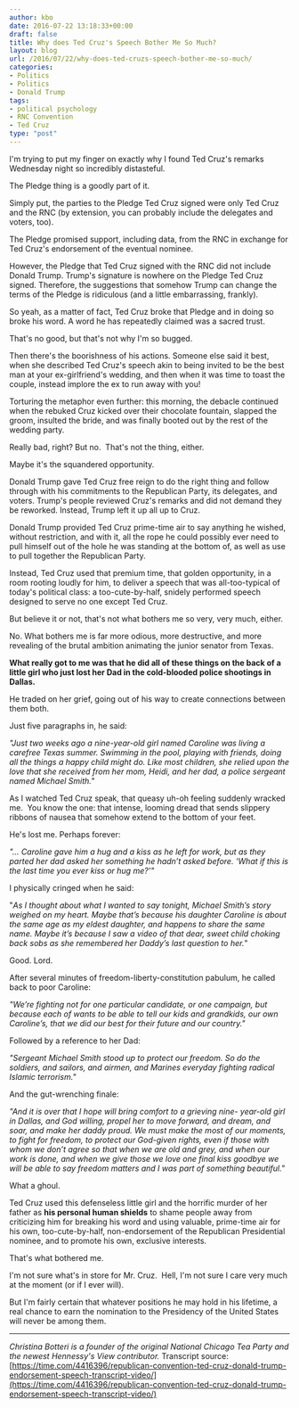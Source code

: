 ```yaml
---
author: kbo
date: 2016-07-22 13:18:33+00:00
draft: false
title: Why does Ted Cruz's Speech Bother Me So Much?
layout: blog
url: /2016/07/22/why-does-ted-cruzs-speech-bother-me-so-much/
categories:
- Politics
- Politics
- Donald Trump
tags:
- political psychology
- RNC Convention
- Ted Cruz
type: "post"
---
```


I'm trying to put my finger on exactly why I found Ted Cruz's remarks Wednesday night so incredibly distasteful.

The Pledge thing is a goodly part of it.

Simply put, the parties to the Pledge Ted Cruz signed were only Ted Cruz and the RNC (by extension, you can probably include the delegates and voters, too).

The Pledge promised support, including data, from the RNC in exchange for Ted Cruz's endorsement of the eventual nominee.

However, the Pledge that Ted Cruz signed with the RNC did not include Donald Trump. Trump's signature is nowhere on the Pledge Ted Cruz signed. Therefore, the suggestions that somehow Trump can change the terms of the Pledge is ridiculous (and a little embarrassing, frankly).

So yeah, as a matter of fact, Ted Cruz broke that Pledge and in doing so broke his word. A word he has repeatedly claimed was a sacred trust.

That's no good, but that's not why I'm so bugged.

Then there's the boorishness of his actions. Someone else said it best, when she described Ted Cruz's speech akin to being invited to be the best man at your ex-girlfriend's wedding, and then when it was time to toast the couple, instead implore the ex to run away with you!

Torturing the metaphor even further: this morning, the debacle continued when the rebuked Cruz kicked over their chocolate fountain, slapped the groom, insulted the bride, and was finally booted out by the rest of the wedding party.

Really bad, right? But no.  That's not the thing, either.

Maybe it's the squandered opportunity.

Donald Trump gave Ted Cruz free reign to do the right thing and follow through with his commitments to the Republican Party, its delegates, and voters. Trump's people reviewed Cruz's remarks and did not demand they be reworked. Instead, Trump left it up all up to Cruz.

Donald Trump provided Ted Cruz prime-time air to say anything he wished, without restriction, and with it, all the rope he could possibly ever need to pull himself out of the hole he was standing at the bottom of, as well as use to pull together the Republican Party.

Instead, Ted Cruz used that premium time, that golden opportunity, in a room rooting loudly for him, to deliver a speech that was all-too-typical of today's political class: a too-cute-by-half, snidely performed speech designed to serve no one except Ted Cruz.

But believe it or not, that's not what bothers me so very, very much, either.

No. What bothers me is far more odious, more destructive, and more revealing of the brutal ambition animating the junior senator from Texas.

**What really got to me was that he did all of these things on the back of a little girl who just lost her Dad in the cold-blooded police shootings in Dallas.**

He traded on her grief, going out of his way to create connections between them both.

Just five paragraphs in, he said:



_"Just two weeks ago a nine-year-old girl named Caroline was living a carefree Texas summer. Swimming in the pool, playing with friends, doing all the things a happy child might do. Like most children, she relied upon the love that she received from her mom, Heidi, and her dad, a police sergeant named Michael Smith."_



As I watched Ted Cruz speak, that queasy uh-oh feeling suddenly wracked me.  You know the one: that intense, looming dread that sends slippery ribbons of nausea that somehow extend to the bottom of your feet.

He's lost me. Perhaps forever:



_"… Caroline gave him a hug and a kiss as he left for work, but as they parted her dad asked her something he hadn’t asked before. 'What if this is the last time you ever kiss or hug me?'"_



I physically cringed when he said:



"_As I thought about what I wanted to say tonight, Michael Smith’s story weighed on my heart. Maybe that’s because his daughter Caroline is about the same age as my eldest daughter, and happens to share the same name. Maybe it’s because I saw a video of that dear, sweet child choking back sobs as she remembered her Daddy’s last question to her._"



Good. Lord.

After several minutes of freedom-liberty-constitution pabulum, he called back to poor Caroline:



_"We’re fighting not for one particular candidate, or one campaign, but because each of wants to be able to tell our kids and grandkids, our own Caroline’s, that we did our best for their future and our country."_



Followed by a reference to her Dad:



_"Sergeant Michael Smith stood up to protect our freedom. So do the soldiers, and sailors, and airmen, and Marines everyday fighting radical Islamic terrorism."_



And the gut-wrenching finale:



_"And it is over that I hope will bring comfort to a grieving nine- year-old girl in Dallas, and God willing, propel her to move forward, and dream, and soar, and make her daddy proud. We must make the most of our moments, to fight for freedom, to protect our God-given rights, even if those with whom we don’t agree so that when we are old and grey, and when our work is done, and when we give those we love one final kiss goodbye we will be able to say freedom matters and I was part of something beautiful."_



What a ghoul.

Ted Cruz used this defenseless little girl and the horrific murder of her father as **his personal human shields** to shame people away from criticizing him for breaking his word and using valuable, prime-time air for his own, too-cute-by-half, non-endorsement of the Republican Presidential nominee, and to promote his own, exclusive interests.

That's what bothered me.

I'm not sure what's in store for Mr. Cruz.  Hell, I'm not sure I care very much at the moment (or if I ever will).

But I'm fairly certain that whatever positions he may hold in his lifetime, a real chance to earn the nomination to the Presidency of the United States will never be among them.



* * *



_Christina Botteri is a founder of the original National Chicago Tea Party and the newest Hennessy's View contributor._
Transcript source: [https://time.com/4416396/republican-convention-ted-cruz-donald-trump-endorsement-speech-transcript-video/](https://time.com/4416396/republican-convention-ted-cruz-donald-trump-endorsement-speech-transcript-video/)

